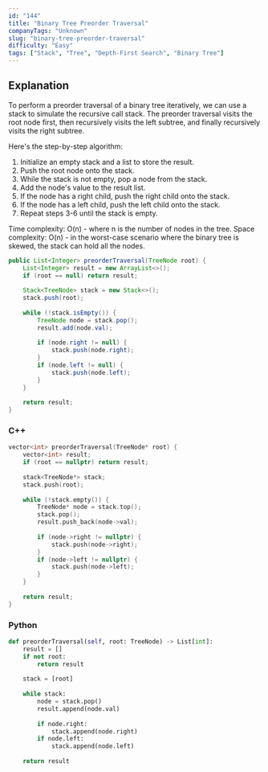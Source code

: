 ```yaml
---
id: "144"
title: "Binary Tree Preorder Traversal"
companyTags: "Unknown"
slug: "binary-tree-preorder-traversal"
difficulty: "Easy"
tags: ["Stack", "Tree", "Depth-First Search", "Binary Tree"]
---
```


## Explanation
To perform a preorder traversal of a binary tree iteratively, we can use a stack to simulate the recursive call stack. The preorder traversal visits the root node first, then recursively visits the left subtree, and finally recursively visits the right subtree.

Here's the step-by-step algorithm:
1. Initialize an empty stack and a list to store the result.
2. Push the root node onto the stack.
3. While the stack is not empty, pop a node from the stack.
4. Add the node's value to the result list.
5. If the node has a right child, push the right child onto the stack.
6. If the node has a left child, push the left child onto the stack.
7. Repeat steps 3-6 until the stack is empty.

Time complexity: O(n) - where n is the number of nodes in the tree.
Space complexity: O(n) - in the worst-case scenario where the binary tree is skewed, the stack can hold all the nodes.
```java
public List<Integer> preorderTraversal(TreeNode root) {
    List<Integer> result = new ArrayList<>();
    if (root == null) return result;
    
    Stack<TreeNode> stack = new Stack<>();
    stack.push(root);
    
    while (!stack.isEmpty()) {
        TreeNode node = stack.pop();
        result.add(node.val);
        
        if (node.right != null) {
            stack.push(node.right);
        }
        if (node.left != null) {
            stack.push(node.left);
        }
    }
    
    return result;
}
```

### C++
```cpp
vector<int> preorderTraversal(TreeNode* root) {
    vector<int> result;
    if (root == nullptr) return result;
    
    stack<TreeNode*> stack;
    stack.push(root);
    
    while (!stack.empty()) {
        TreeNode* node = stack.top();
        stack.pop();
        result.push_back(node->val);
        
        if (node->right != nullptr) {
            stack.push(node->right);
        }
        if (node->left != nullptr) {
            stack.push(node->left);
        }
    }
    
    return result;
}
```

### Python
```python
def preorderTraversal(self, root: TreeNode) -> List[int]:
    result = []
    if not root:
        return result
    
    stack = [root]
    
    while stack:
        node = stack.pop()
        result.append(node.val)
        
        if node.right:
            stack.append(node.right)
        if node.left:
            stack.append(node.left)
    
    return result
```